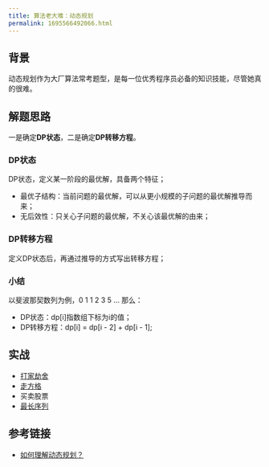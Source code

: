 ```yaml
---
title: 算法老大难：动态规划
permalink: 1695566492066.html
---
```


## 背景

动态规划作为大厂算法常考题型，是每一位优秀程序员必备的知识技能，尽管她真的很难。

## 解题思路

一是确定**DP状态**，二是确定**DP转移方程**。

### DP状态

DP状态，定义某一阶段的最优解，具备两个特征；

- 最优子结构：当前问题的最优解，可以从更小规模的子问题的最优解推导而来；
- 无后效性：只关心子问题的最优解，不关心该最优解的由来；

### DP转移方程

定义DP状态后，再通过推导的方式写出转移方程；

### 小结

以斐波那契数列为例，0 1 1 2 3 5 ... 那么：

- DP状态：dp[i]指数组下标为i的值；
- DP转移方程：dp[i] = dp[i - 2] + dp[i - 1];

## 实战

- [打家劫舍](http://blog.caojiantao.site/algorithm/2022/02/26/da-jia-jie-she.html)
- [走方格](http://blog.caojiantao.site/algorithm/2022/02/26/zou-fang-ge.html)
- 买卖股票
- [最长序列](http://blog.caojiantao.site/algorithm/2022/02/26/zui-chang-xu-lie.html)

## 参考链接

- [如何理解动态规划？](https://www.zhihu.com/question/39948290/answer/1309260344)
